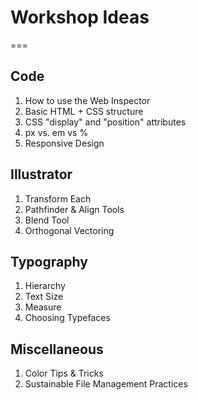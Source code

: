 # Workshop Ideas
===


## Code

1. How to use the Web Inspector
2. Basic HTML + CSS structure
3. CSS "display" and "position" attributes
4. px vs. em vs %
5. Responsive Design


## Illustrator

1. Transform Each
2. Pathfinder & Align Tools
3. Blend Tool
4. Orthogonal Vectoring


## Typography

1. Hierarchy
2. Text Size
3. Measure
4. Choosing Typefaces


## Miscellaneous

1. Color Tips & Tricks
2. Sustainable File Management Practices